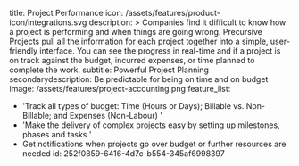 title: Project Performance
icon: /assets/features/product-icon/integrations.svg
description: >
  Companies find it difficult to know how a project is performing and when things are going wrong.
  Precursive Projects pull all the information for each project together into a simple, user-friendly
  interface. You can see the progress in real-time and if a project is on track against the budget,
  incurred expenses, or time planned to complete the work.
subtitle: Powerful Project Planning
secondarydescription: Be predictable for being on time and on budget
image: /assets/features/project-accounting.png
feature_list:
  - 'Track all types of budget: Time (Hours or Days); Billable vs. Non-Billable; and Expenses (Non-Labour) '
  - 'Make the delivery of complex projects easy by setting up milestones, phases and tasks '
  - Get notifications when projects go over budget or further resources are needed
id: 252f0859-6416-4d7c-b554-345af6998397

